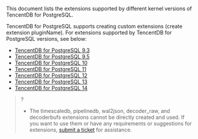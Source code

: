 This document lists the extensions supported by different kernel versions of TencentDB for PostgreSQL.

TencentDB for PostgreSQL supports creating custom extensions (create extension pluginName). For extensions supported by TencentDB for PostgreSQL versions, see below:
- [TencentDB for PostgreSQL 9.3](https://intl.cloud.tencent.com/document/product/409/47733)
- [TencentDB for PostgreSQL 9.5](https://intl.cloud.tencent.com/document/product/409/47732)
- [TencentDB for PostgreSQL 10](https://intl.cloud.tencent.com/document/product/409/47731)
- [TencentDB for PostgreSQL 11](https://intl.cloud.tencent.com/document/product/409/47730)
- [TencentDB for PostgreSQL 12](https://intl.cloud.tencent.com/document/product/409/47729)
- [TencentDB for PostgreSQL 13](https://intl.cloud.tencent.com/document/product/409/47728)
- [TencentDB for PostgreSQL 14](https://intl.cloud.tencent.com/document/product/409/47727)

>?
>- The timescaledb, pipelinedb, wal2json, decoder_raw, and decoderbufs extensions cannot be directly created and used. If you want to use them or have any requirements or suggestions for extensions, [submit a ticket](https://console.cloud.tencent.com/workorder/category) for assistance.

